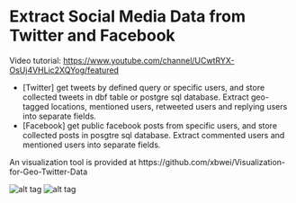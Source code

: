 <h1>Extract Social Media Data from Twitter and Facebook</h1>

Video tutorial: https://www.youtube.com/channel/UCwtRYX-OsUj4VHLic2XQYog/featured

<ul>

<li>[Twitter] get tweets by defined query or specific users, and store collected tweets in dbf table or postgre sql database. Extract geo-tagged locations, mentioned users, retweeted users and replying users into separate fields.</li>
<li>[Facebook] get public facebook posts from specific users, and store collected posts in posgtre sql database. Extract commented users and mentioned users into separate fields.</li>
</ul>
An visualization tool is provided at https://github.com/xbwei/Visualization-for-Geo-Twitter-Data

![alt tag](https://raw.github.com/xbwei/GetTwitter/master/twittetext.png)
![alt tag](https://raw.githubusercontent.com/xbwei/GetTwitter/master/tweet2.gif)
